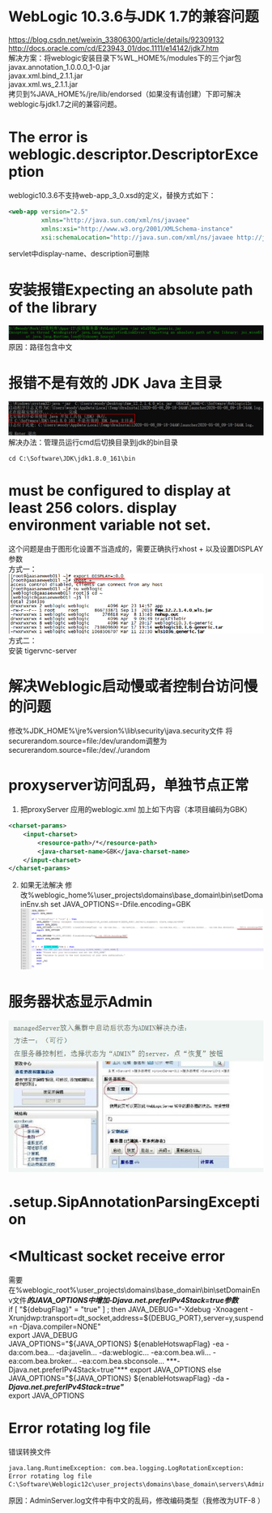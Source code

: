 # WebLogic 10.3.6与JDK 1.7的兼容问题
https://blog.csdn.net/weixin_33806300/article/details/92309132  
http://docs.oracle.com/cd/E23943_01/doc.1111/e14142/jdk7.htm  
解决方案：将weblogic安装目录下%WL_HOME%/modules下的三个jar包  
javax.annotation_1.0.0.0_1-0.jar  
javax.xml.bind_2.1.1.jar  
javax.xml.ws_2.1.1.jar  
拷贝到%JAVA_HOME%/jre/lib/endorsed（如果没有请创建）下即可解决weblogic与jdk1.7之间的兼容问题。  

# The error is weblogic.descriptor.DescriptorException
weblogic10.3.6不支持web-app_3_0.xsd的定义，替换方式如下：
```xml
<web-app version="2.5"
         xmlns="http://java.sun.com/xml/ns/javaee"
         xmlns:xsi="http://www.w3.org/2001/XMLSchema-instance"
         xsi:schemaLocation="http://java.sun.com/xml/ns/javaee http://java.sun.com/xml/ns/javaee/web-app_2_5.xsd">
```
servlet中display-name、description可删除

# 安装报错Expecting an absolute path of the library  
![](./resources/问题/路径包含中文.png)  
原因：路径包含中文  

# 报错不是有效的 JDK Java 主目录  
![](resources/问题/安装jdk问题.jpg)   
解决办法：管理员运行cmd后切换目录到jdk的bin目录  
```text
cd C:\Software\JDK\jdk1.8.0_161\bin  
```

# must be configured to display at least 256 colors. display environment variable not set.
这个问题是由于图形化设置不当造成的，需要正确执行xhost + 以及设置DISPLAY参数   
方式一：  
![](resources/问题/display配置.png)     
方式二：  
安装 tigervnc-server  

# 解决Weblogic启动慢或者控制台访问慢的问题
修改%JDK_HOME%\jre%version%\lib\security\java.security文件
将securerandom.source=file:/dev/urandom调整为securerandom.source=file:/dev/./urandom

# proxyserver访问乱码，单独节点正常
1. 把proxyServer 应用的weblogic.xml 加上如下内容（本项目编码为GBK）
```xml
<charset-params>
    <input-charset>
        <resource-path>/*</resource-path>
        <java-charset-name>GBK</java-charset-name>
    </input-charset>
</charset-params>
```
2. 如果无法解决
修改%weblogic_home%\user_projects\domains\base_domain\bin\setDomainEnv.sh
set JAVA_OPTIONS=-Dfile.encoding=GBK  
![](./resources/问题/编码.png)  

# 服务器状态显示Admin
![](./resources/问题/状态显示Admin.jpg)  

# .setup.SipAnnotationParsingException

# <BEA-000110> <Multicast socket receive error
需要在%weblogic_root%\user_projects\domains\base_domain\bin\setDomainEnv文件***的JAVA_OPTIONS中增加-Djava.net.preferIPv4Stack=true参数***    
if [ "${debugFlag}" = "true" ] ; then  
JAVA_DEBUG="-Xdebug -Xnoagent -Xrunjdwp:transport=dt_socket,address=${DEBUG_PORT},server=y,suspend=n -Djava.compiler=NONE"   
export JAVA_DEBUG   
JAVA_OPTIONS="${JAVA_OPTIONS} ${enableHotswapFlag} -ea -da:com.bea... -da:javelin... -da:weblogic... -ea:com.bea.wli... -ea:com.bea.broker... -ea:com.bea.sbconsole... ***-Djava.net.preferIPv4Stack=true"***  
export JAVA_OPTIONS  
else  
JAVA_OPTIONS="${JAVA_OPTIONS} ${enableHotswapFlag} -da ***-Djava.net.preferIPv4Stack=true"***  
export JAVA_OPTIONS  

# Error rotating log file
错误转换文件  
```text
java.lang.RuntimeException: com.bea.logging.LogRotationException: Error rotating log file C:\Software\Weblogic12c\user_projects\domains\base_domain\servers\AdminServer\logs\AdminServer.log
```
原因：AdminServer.log文件中有中文的乱码，修改编码类型（我修改为UTF-8 ）  
